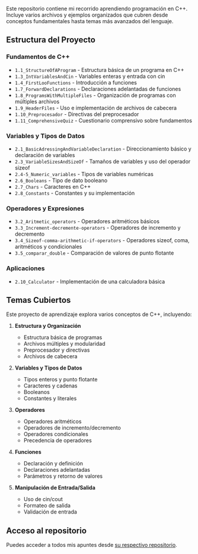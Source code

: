 Este repositorio contiene mi recorrido aprendiendo programación en C++. Incluye varios archivos y ejemplos organizados que cubren desde conceptos fundamentales hasta temas más avanzados del lenguaje.

## Estructura del Proyecto

### Fundamentos de C++
- `1.1_StructureOfAProgram` - Estructura básica de un programa en C++
- `1.3_IntVariablesAndCin` - Variables enteras y entrada con cin
- `1.4_FirstLooFunctions` - Introducción a funciones
- `1.7_ForwardDeclarations` - Declaraciones adelantadas de funciones
- `1.8_ProgramsWithMultipleFiles` - Organización de programas con múltiples archivos
- `1.9_HeaderFiles` - Uso e implementación de archivos de cabecera
- `1.10_Preprocesador` - Directivas del preprocesador
- `1.11_ComprehensiveQuiz` - Cuestionario comprensivo sobre fundamentos

### Variables y Tipos de Datos
- `2.1_BasicAdressingAndVariableDeclaration` - Direccionamiento básico y declaración de variables
- `2.3_VariableSizesAndSizeOf` - Tamaños de variables y uso del operador sizeof
- `2.4-5_Numeric_variables` - Tipos de variables numéricas
- `2.6_Booleans` - Tipo de dato booleano
- `2.7_Chars` - Caracteres en C++
- `2.8_Constants` - Constantes y su implementación

### Operadores y Expresiones
- `3.2_Aritmetic_operators` - Operadores aritméticos básicos
- `3.3_Increment-decremente-operators` - Operadores de incremento y decremento
- `3.4_Sizeof-comma-arithmetic-if-operators` - Operadores sizeof, coma, aritméticos y condicionales
- `3.5_comparar_double` - Comparación de valores de punto flotante

### Aplicaciones
- `2.10_Calculator` - Implementación de una calculadora básica

## Temas Cubiertos

Este proyecto de aprendizaje explora varios conceptos de C++, incluyendo:

1. **Estructura y Organización**
   - Estructura básica de programas
   - Archivos múltiples y modularidad
   - Preprocesador y directivas
   - Archivos de cabecera

2. **Variables y Tipos de Datos**
   - Tipos enteros y punto flotante
   - Caracteres y cadenas
   - Booleanos
   - Constantes y literales

3. **Operadores**
   - Operadores aritméticos
   - Operadores de incremento/decremento
   - Operadores condicionales
   - Precedencia de operadores

4. **Funciones**
   - Declaración y definición
   - Declaraciones adelantadas
   - Parámetros y retorno de valores

5. **Manipulación de Entrada/Salida**
   - Uso de cin/cout
   - Formateo de salida
   - Validación de entrada

## Acceso al repositorio

Puedes acceder a todos mis apuntes desde [su respectivo repositorio](https://github.com/hugorsz-dev/learning-languages/tree/main/cpp).